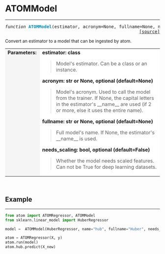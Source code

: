 # ATOMModel
-----------

<pre><em>function</em> <strong style="color:#008AB8">ATOMModel</strong>(estimator, acronym=None, fullname=None, needs_scaling=False)
<div align="right"><a href="https://github.com/tvdboom/ATOM/blob/master/atom/api.py#L26">[source]</a></div></pre>
Convert an estimator to a model that can be ingested by atom.
<table width="100%">
<tr>
<td width="15%" style="vertical-align:top; background:#F5F5F5;"><strong>Parameters:</strong></td>
<td width="75%" style="background:white;">
<strong>estimator: class</strong>
<blockquote>
Model's estimator. Can be a class or an instance.
</blockquote>
<strong>acronym: str or None, optional (default=None)</strong>
<blockquote>
Model's acronym. Used to call the model from the trainer. If
None, the capital letters in the estimator's __name__ are used
(if 2 or more, else it uses the entire name).
</blockquote>
<strong>fullname: str or None, optional (default=None)</strong>
<blockquote>
Full model's name. If None, the estimator's __name__ is used.
</blockquote>
<strong>needs_scaling: bool, optional (default=False)</strong>
<blockquote>
Whether the model needs scaled features. Can not be True for deep learning datasets.
</blockquote>
</tr>
</table>
<br />



## Example
----------

```python
from atom import ATOMRegressor, ATOMModel
from sklearn.linear_model import HuberRegressor

model =  ATOMModel(HuberRegressor, name="hub", fullname="Huber", needs_scaling=True)

atom = ATOMRegressor(X, y)
atom.run(model)
atom.hub.predict(X_new)
```
